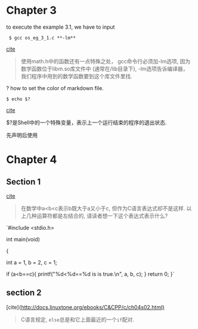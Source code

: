 # Chapter 3
to execute the example 3.1, we have to input

` $ gcc os_eg_3_1.c **-lm**`

[cite](http://docs.linuxtone.org/ebooks/C&CPP/c/ch03s01.html)
> 使用math.h中的函数还有一点特殊之处，
gcc命令行必须加-lm选项, 因为数学函数位于libm.so库文件中 (通常在/lib目录下), -lm选项告诉编译器，
我们程序中用到的数学函数要到这个库文件里找.

? how to set the color of markdown file.

`$ echo $?`

[cite](http://docs.linuxtone.org/ebooks/C&CPP/c/ch03s02.html)

$?是Shell中的一个特殊变量，表示上一个运行结束的程序的退出状态.

先声明后使用

# Chapter 4
## Section 1

[cite](docs.linuxtone.org/ebooks/C&CPP/c/ch04s01.html)
> 在数学中a<b<c表示b既大于a又小于c, 但作为C语言表达式却不是这样.
> 以上几种运算符都是左结合的, 请读者想一下这个表达式表示什么?

`#include <stdio.h>

int main(void)

{

  int a = 1, b = 2, c = 1;

  if (a<b==c){
      printf("%d<%d==%d is is true.\n", a, b, c);
  }
  return 0;
}`

## section 2
[cite]{http://docs.linuxtone.org/ebooks/C&CPP/c/ch04s02.html}

> C语言规定, `else`总是和它上面最近的一个`if`配对.
